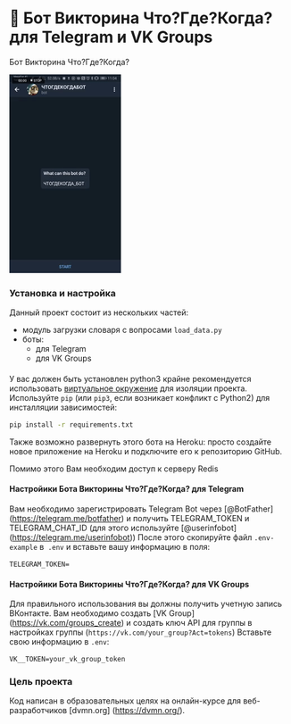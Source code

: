 # &#129417; Бот Викторина Что?Где?Когда? для Telegram и VK Groups

Бот Викторина Что?Где?Когда?


![Бот Викторина Что?Где?Когда?](gif/GIF.gif)


### Установка и настройка

Данный проект состоит из нескольких частей:

- модуль загрузки словаря с вопросами `load_data.py`
- боты:
    - для Telegram
    - для VK Groups

#### 
У вас должен быть установлен python3 
крайне рекомендуется использовать [виртуальное окружение](https://docs.python.org/3/library/venv.html) для изоляции проекта. 
Используйте `pip` (или `pip3`, если возникает конфликт с Python2) для инсталляции зависимостей:

```bash
pip install -r requirements.txt
```
Также возможно развернуть этого бота на Heroku: 
просто создайте новое приложение на Heroku и подключите его к репозиторию GitHub.

Помимо этого Вам необходим доступ к серверу Redis

#### Настройики Бота Викторины Что?Где?Когда? для Telegram
Вам необходимо зарегистрировать Telegram Bot через [@BotFather] (https://telegram.me/botfather) и получить TELEGRAM_TOKEN и TELEGRAM_CHAT_ID (для этого используйте [@userinfobot] (https://telegram.me/userinfobot))
После этого скопируйте файл `.env-example` в` .env` и вставьте вашу информацию в поля:
```dotenv
TELEGRAM_TOKEN=
```

#### Настройики Бота Викторины Что?Где?Когда? для VK Groups
Для правильного использования вы должны получить учетную запись ВКонтакте. Вам необходимо создать [VK Group] (https://vk.com/groups_create) и создать ключ API для группы в настройках группы (`https://vk.com/your_group?Act=tokens`)
Вставьте свою информацию в `.env`:
```dotenv
VK__TOKEN=your_vk_group_token
```

### Цель проекта

Код написан в образовательных целях на онлайн-курсе для веб-разработчиков [dvmn.org] (https://dvmn.org/).